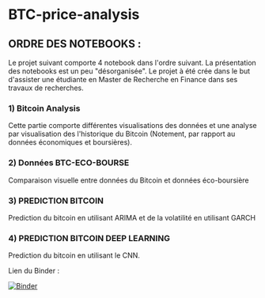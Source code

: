 # BTC-price-analysis

## ORDRE DES NOTEBOOKS : 
Le projet suivant comporte 4 notebook dans l'ordre suivant. La présentation des notebooks est un peu "désorganisée". Le projet à été crée dans le but d'assister une étudiante en Master de Recherche en Finance dans ses travaux de recherches. 

### 1) Bitcoin Analysis
Cette partie comporte différentes visualisations des données et une analyse par visualisation des l'historique du Bitcoin (Notement, par rapport au données économiques et boursières).

### 2) Données BTC-ECO-BOURSE
Comparaison visuelle entre données du Bitcoin et données éco-boursière

### 3) PREDICTION BITCOIN
Prediction du bitcoin en utilisant ARIMA et de la volatilité en utilisant GARCH

### 4) PREDICTION BITCOIN DEEP LEARNING
Prediction du bitcoin en utilisant le CNN. 

Lien du Binder : 

[![Binder](https://mybinder.org/badge_logo.svg)](https://mybinder.org/v2/gh/leahcimali/BTC-price-analysis/HEAD)
